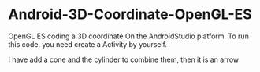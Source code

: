 # Android-3D-Coordinate-OpenGL-ES
OpenGL ES coding a 3D coordinate
On the AndroidStudio platform.
To run this code, you need create a Activity by yourself.

I have add a cone and the cylinder to combine them, then it is an arrow
